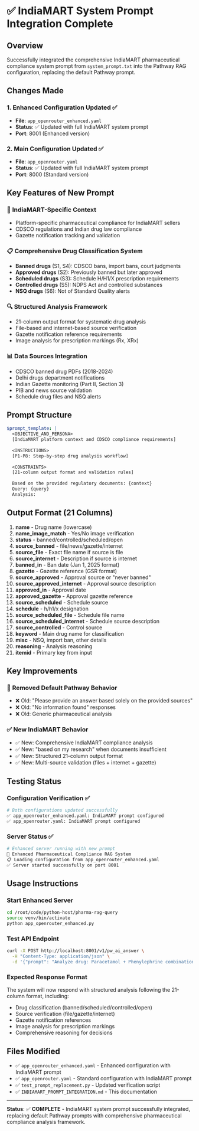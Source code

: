 # ✅ IndiaMART System Prompt Integration Complete

## Overview
Successfully integrated the comprehensive IndiaMART pharmaceutical compliance system prompt from `system_prompt.txt` into the Pathway RAG configuration, replacing the default Pathway prompt.

## Changes Made

### 1. **Enhanced Configuration Updated** ✅
- **File**: `app_openrouter_enhanced.yaml` 
- **Status**: ✅ Updated with full IndiaMART system prompt
- **Port**: 8001 (Enhanced version)

### 2. **Main Configuration Updated** ✅  
- **File**: `app_openrouter.yaml`
- **Status**: ✅ Updated with full IndiaMART system prompt
- **Port**: 8000 (Standard version)

## Key Features of New Prompt

### 🎯 **IndiaMART-Specific Context**
- Platform-specific pharmaceutical compliance for IndiaMART sellers
- CDSCO regulations and Indian drug law compliance
- Gazette notification tracking and validation

### 📋 **Comprehensive Drug Classification System**
- **Banned drugs** (S1, S4): CDSCO bans, import bans, court judgments
- **Approved drugs** (S2): Previously banned but later approved
- **Scheduled drugs** (S3): Schedule H/H1/X prescription requirements  
- **Controlled drugs** (S5): NDPS Act and controlled substances
- **NSQ drugs** (S6): Not of Standard Quality alerts

### 🔍 **Structured Analysis Framework**
- 21-column output format for systematic drug analysis
- File-based and internet-based source verification
- Gazette notification reference requirements
- Image analysis for prescription markings (Rx, XRx)

### 📊 **Data Sources Integration**
- CDSCO banned drug PDFs (2018-2024)
- Delhi drugs department notifications  
- Indian Gazette monitoring (Part II, Section 3)
- PIB and news source validation
- Schedule drug files and NSQ alerts

## Prompt Structure

```yaml
$prompt_template: |
  <OBJECTIVE_AND_PERSONA>
  [IndiaMART platform context and CDSCO compliance requirements]
  
  <INSTRUCTIONS>
  [P1-P8: Step-by-step drug analysis workflow]
  
  <CONSTRAINTS>
  [21-column output format and validation rules]
  
  Based on the provided regulatory documents: {context}
  Query: {query}
  Analysis:
```

## Output Format (21 Columns)
1. **name** - Drug name (lowercase)
2. **name_image_match** - Yes/No image verification
3. **status** - banned/controlled/scheduled/open
4. **source_banned** - file/news/gazette/internet
5. **source_file** - Exact file name if source is file
6. **source_internet** - Description if source is internet
7. **banned_in** - Ban date (Jan 1, 2025 format)
8. **gazette** - Gazette reference (GSR format)
9. **source_approved** - Approval source or "never banned"
10. **source_approved_internet** - Approval source description
11. **approved_in** - Approval date
12. **approved_gazette** - Approval gazette reference  
13. **source_scheduled** - Schedule source
14. **schedule** - h/h1/x designation
15. **source_scheduled_file** - Schedule file name
16. **source_scheduled_internet** - Schedule source description
17. **source_controlled** - Control source
18. **keyword** - Main drug name for classification
19. **misc** - NSQ, import ban, other details
20. **reasoning** - Analysis reasoning
21. **itemid** - Primary key from input

## Key Improvements

### 🚫 **Removed Default Pathway Behavior**
- ❌ Old: "Please provide an answer based solely on the provided sources"
- ❌ Old: "No information found" responses
- ❌ Old: Generic pharmaceutical analysis

### ✅ **New IndiaMART Behavior**
- ✅ New: Comprehensive IndiaMART compliance analysis
- ✅ New: "based on my research" when documents insufficient 
- ✅ New: Structured 21-column output format
- ✅ New: Multi-source validation (files + internet + gazette)

## Testing Status

### Configuration Verification ✅
```bash
# Both configurations updated successfully
✅ app_openrouter_enhanced.yaml: IndiaMART prompt configured
✅ app_openrouter.yaml: IndiaMART prompt configured
```

### Server Status ✅
```bash
# Enhanced server running with new prompt
🧬 Enhanced Pharmaceutical Compliance RAG System
📋 Loading configuration from app_openrouter_enhanced.yaml
✅ Server started successfully on port 8001
```

## Usage Instructions

### Start Enhanced Server
```bash
cd /root/code/python-host/pharma-rag-query
source venv/bin/activate
python app_openrouter_enhanced.py
```

### Test API Endpoint
```bash
curl -X POST http://localhost:8001/v1/pw_ai_answer \
  -H "Content-Type: application/json" \
  -d '{"prompt": "Analyze drug: Paracetamol + Phenylephrine combination"}'
```

### Expected Response Format
The system will now respond with structured analysis following the 21-column format, including:
- Drug classification (banned/scheduled/controlled/open)
- Source verification (file/gazette/internet)
- Gazette notification references
- Image analysis for prescription markings
- Comprehensive reasoning for decisions

## Files Modified
- ✅ `app_openrouter_enhanced.yaml` - Enhanced configuration with IndiaMART prompt
- ✅ `app_openrouter.yaml` - Standard configuration with IndiaMART prompt  
- ✅ `test_prompt_replacement.py` - Updated verification script
- ✅ `INDIAMART_PROMPT_INTEGRATION.md` - This documentation

---

**Status**: ✅ **COMPLETE** - IndiaMART system prompt successfully integrated, replacing default Pathway prompts with comprehensive pharmaceutical compliance analysis framework.